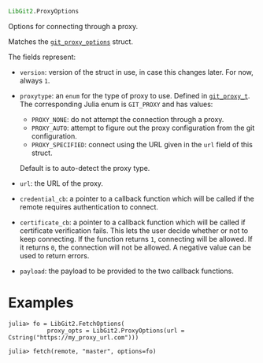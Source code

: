 ```julia
LibGit2.ProxyOptions
```

Options for connecting through a proxy.

Matches the [`git_proxy_options`](https://libgit2.org/libgit2/#HEAD/type/git_proxy_options) struct.

The fields represent:

  * `version`: version of the struct in use, in case this changes later. For now, always `1`.
  * `proxytype`: an `enum` for the type of proxy to use.  Defined in [`git_proxy_t`](https://libgit2.org/libgit2/#HEAD/type/git_proxy_t).  The corresponding Julia enum is `GIT_PROXY` and has values:

      * `PROXY_NONE`: do not attempt the connection through a proxy.
      * `PROXY_AUTO`: attempt to figure out the proxy configuration from the git configuration.
      * `PROXY_SPECIFIED`: connect using the URL given in the `url` field of this struct.

    Default is to auto-detect the proxy type.
  * `url`: the URL of the proxy.
  * `credential_cb`: a pointer to a callback function which will be called if the remote requires authentication to connect.
  * `certificate_cb`: a pointer to a callback function which will be called if certificate verification fails. This lets the user decide whether or not to keep connecting. If the function returns `1`, connecting will be allowed. If it returns `0`, the connection will not be allowed. A negative value can be used to return errors.
  * `payload`: the payload to be provided to the two callback functions.

# Examples

```julia-repl
julia> fo = LibGit2.FetchOptions(
           proxy_opts = LibGit2.ProxyOptions(url = Cstring("https://my_proxy_url.com")))

julia> fetch(remote, "master", options=fo)
```
